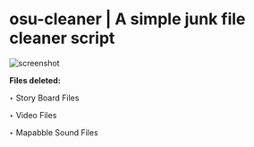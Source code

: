 # **osu-cleaner | A simple junk file cleaner script**
![screenshot](https://cdn.discordapp.com/attachments/1243099829031141436/1250531270690340864/icon.png?ex=666b4780&is=6669f600&hm=5073b438b71b00f0e04480d7159f86023d106e8e8d4e42ba083f310be49d23db&)

**Files deleted:**

‣ Story Board Files

‣ Video Files

‣ Mapabble Sound Files
